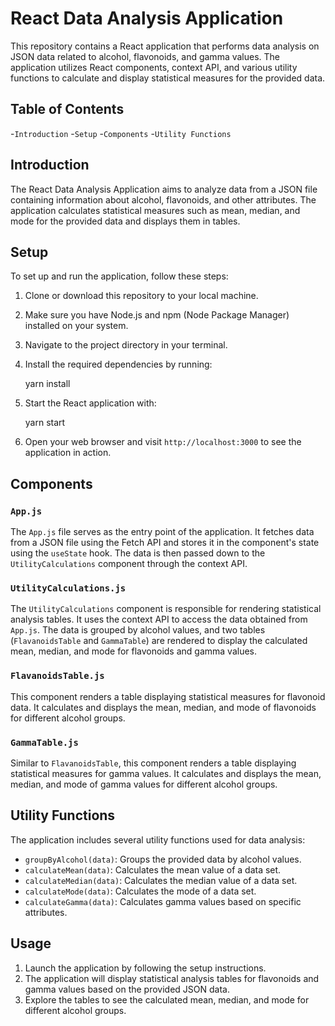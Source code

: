 # React Data Analysis Application

This repository contains a React application that performs data analysis on JSON data related to alcohol, flavonoids, and gamma values. The application utilizes React components, context API, and various utility functions to calculate and display statistical measures for the provided data.

## Table of Contents

-`Introduction`
-`Setup`
-`Components`
-`Utility Functions`

## Introduction

The React Data Analysis Application aims to analyze data from a JSON file containing information about alcohol, flavonoids, and other attributes. The application calculates statistical measures such as mean, median, and mode for the provided data and displays them in tables.

## Setup

To set up and run the application, follow these steps:

1. Clone or download this repository to your local machine.
2. Make sure you have Node.js and npm (Node Package Manager) installed on your system.
3. Navigate to the project directory in your terminal.
4. Install the required dependencies by running:
  
   yarn install

5. Start the React application with:

   yarn start


6. Open your web browser and visit `http://localhost:3000` to see the application in action.

## Components

### `App.js`

The `App.js` file serves as the entry point of the application. It fetches data from a JSON file using the Fetch API and stores it in the component's state using the `useState` hook. The data is then passed down to the `UtilityCalculations` component through the context API.

### `UtilityCalculations.js`

The `UtilityCalculations` component is responsible for rendering statistical analysis tables. It uses the context API to access the data obtained from `App.js`. The data is grouped by alcohol values, and two tables (`FlavanoidsTable` and `GammaTable`) are rendered to display the calculated mean, median, and mode for flavonoids and gamma values.

### `FlavanoidsTable.js`

This component renders a table displaying statistical measures for flavonoid data. It calculates and displays the mean, median, and mode of flavonoids for different alcohol groups.

### `GammaTable.js`

Similar to `FlavanoidsTable`, this component renders a table displaying statistical measures for gamma values. It calculates and displays the mean, median, and mode of gamma values for different alcohol groups.

## Utility Functions

The application includes several utility functions used for data analysis:

- `groupByAlcohol(data)`: Groups the provided data by alcohol values.
- `calculateMean(data)`: Calculates the mean value of a data set.
- `calculateMedian(data)`: Calculates the median value of a data set.
- `calculateMode(data)`: Calculates the mode of a data set.
- `calculateGamma(data)`: Calculates gamma values based on specific attributes.

## Usage

1. Launch the application by following the setup instructions.
2. The application will display statistical analysis tables for flavonoids and gamma values based on the provided JSON data.
3. Explore the tables to see the calculated mean, median, and mode for different alcohol groups.

